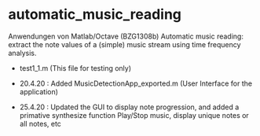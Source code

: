 # automatic_music_reading

Anwendungen von Matlab/Octave (BZG1308b)
Automatic music reading: extract the note values of a (simple) music stream using time frequency analysis.

- test1_1.m  (This file for testing only)

- 20.4.20 : Added MusicDetectionApp_exported.m (User Interface for the application)

- 25.4.20  : Updated the GUI to display note progression, and added a primative synthesize function
             Play/Stop music, display unique notes or all notes, etc